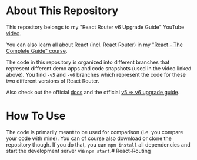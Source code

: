 # About This Repository

This repository belongs to my "React Router v6 Upgrade Guide" YouTube [video](...).

You can also learn all about React (incl. React Router) in my ["React - The Complete Guide" course](https://acad.link/reactjs).

The code in this repository is organized into different branches that represent different demo apps and code snapshots (used in the video linked above). You find `-v5` and `-v6` branches which represent the code for these two different versions of React Router.

Also check out the official [docs](https://reactrouter.com/) and the official [v5 => v6 upgrade guide](https://reactrouter.com/docs/en/v6/upgrading/v5).

# How To Use

The code is primarily meant to be used for comparison (i.e. you compare your code with mine). You can of course also download or clone the repository though. If you do that, you can `npm install` all dependencies and start the development server via `npm start`.# React-Routing
